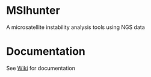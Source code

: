 # MSIhunter
A microsatellite instability analysis tools using NGS data

# Documentation
See [Wiki](https://github.com/PengJia6/MSIHunter/wiki) for documentation

